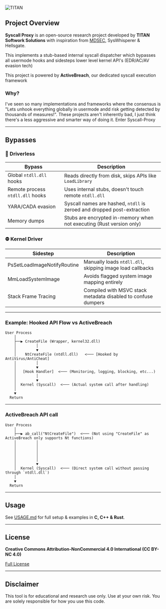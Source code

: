 ![TITAN](https://avatars.githubusercontent.com/u/199383721?s=200&v=4)

## Project Overview  

**Syscall Proxy** is an open-source research project developed by **TITAN Softwork Solutions** with inspiration from [MDSEC](https://www.mdsec.co.uk/2020/12/bypassing-user-mode-hooks-and-direct-invocation-of-system-calls-for-red-teams/), SysWhisperer & Hellsgate.  

This implements a stub-based internal syscall dispatcher which bypasses all usermode hooks and sidesteps lower level kernel API's (EDR/AC/AV evasion tech)

This project is powered by **ActiveBreach**, our dedicated syscall execution framework

### Why?

I've seen so many implementations and frameworks where the consensus is "Lets unhook everything globally in usermode andd risk getting detected by thousands of measures!". These projects aren't inherently bad, I just think there's a less aggressive and smarter way of doing it. Enter Syscall-Proxy

---

## Bypasses

### 🚫 Driverless
| **Bypass**                            | **Description**                                                                 |
|--------------------------------------|---------------------------------------------------------------------------------|
| Global `ntdll.dll` hooks             | Reads directly from disk, skips APIs like `LoadLibrary`                         |
| Remote process `ntdll.dll` hooks     | Uses internal stubs, doesn't touch remote `ntdll.dll`                           |
| YARA/CADA evasion                    | Syscall names are hashed, `ntdll` is zeroed and dropped post-extraction        |
| Memory dumps                         | Stubs are encrypted in-memory when not executing (Rust version only)           |

### ⛔ Kernel Driver
| **Sidestep**                         | **Description**                                                                 |
|-------------------------------------|----------------------------------------------------------------------------------|
| PsSetLoadImageNotifyRoutine         | Manually loads `ntdll.dll`, skipping image load callbacks                       |
| MmLoadSystemImage                   | Avoids flagged system image mapping entirely                                   |
| Stack Frame Tracing                 | Compiled with MSVC stack metadata disabled to confuse dumpers                   |

---

### Example: Hooked API Flow vs ActiveBreach

```
User Process
    │
    ├──▶ CreateFile (Wrapper, kernel32.dll)
    │         │
    │         ▼
    │    NtCreateFile (ntdll.dll)   <─── [Hooked by AntiVirus/AntiCheat]
    │         │ 
    │         ▼
    │   [Hook Handler]  <─── (Monitoring, logging, blocking, etc...)
    │         │
    │         ▼
    │  Kernel (Syscall)  <─── (Actual system call after handling)
    │ 
    ▼ 
  Return 
```

---

### **ActiveBreach API call**
```
User Process
    │
    ├──▶ ab_call("NtCreateFile")  <─── (Not using "CreateFile" as ActiveBreach only supports Nt functions)
    │         │
    │         │
    │         │
    │         │
    │         │
    │         ▼
    │  Kernel (Syscall)  <─── (Direct system call without passing through `ntdll.dll`)
    │ 
    ▼ 
  Return
```

---

## Usage
See [USAGE.md](USAGE.md) for full setup & examples in **C, C++ & Rust**.

---

## License

**Creative Commons Attribution-NonCommercial 4.0 International (CC BY-NC 4.0)**  

[Full License](https://creativecommons.org/licenses/by-nc/4.0/)

---

## Disclaimer
This tool is for educational and research use only. Use at your own risk. You are solely responsible for how you use this code.
